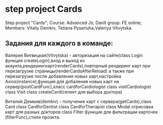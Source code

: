 # step project Cards

Step project "Cards"; Course: Advanced Js;  DanIt  group: FE online; Members: Vitaliy Demkiv, Tetiana Pysariuha,Valeriya Vitvytska.
 

## Задания для каждого в команде:

Валерия Витвицкая(Vitvytska) - авторизация на сайте(class Login функция createLogin),вход и выход из акаунта,рендерингкарт(renderCards),повторный рендеринг карт при перезагрузке страницы(renderCardsAfterReload) а также при перезагрузке после добавления новых карт,настройка Axios(instance),функция для добаления новых карт на сервер(postCardFunc),класс  cardforCardiologist  class visitCardiologist  class Visit  class createCard(cелект для выбора доктора)

 Виталий Демкив(demkiv) -  получение карт с сервера(getCards),class Card class CardforDentist class CardforTherapist class Modal отрисовка карт для разных докторов class Filter функция для фильтрации карточек (filterFunc),стили проэкта.

